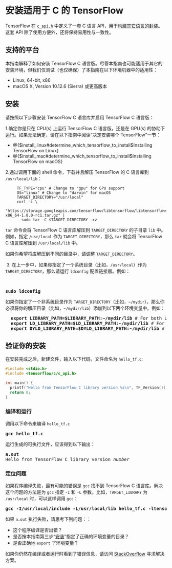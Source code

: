 # 安装适用于 C 的 TensorFlow

TensorFlow 在 [`c_api.h`](https://github.com/tensorflow/tensorflow/blob/master/tensorflow/c/c_api.h) 中定义了一套 C 语言 API，用于[构建其它语言的封装](https://www.tensorflow.org/extend/language_bindings)。这套 API 除了使用方便外，还将保持易用性与一致性。

## 支持的平台

本指南解释了如何安装 TensorFlow C 语言版。尽管本指南也可能适用于其它的安装环境，但我们仅测试（也仅确保）了本指南在以下环境机器中的适用性：

 * Linux, 64-bit, x86
 * macOS X, Version 10.12.6 (Sierra) 或更高版本

## 安装

请按照以下步骤安装 TensorFlow C 语言库并启用 TensorFlow C 语言版：

  1.确定你是只在 CPU(s) 上运行 TensorFlow C 语言版，还是在 GPU(s) 的协助下运行。如果无法确定，请在以下指南中阅读“决定安装哪个 TensorFlow”一节：

 * @{$install_linux#determine_which_tensorflow_to_install$Installing TensorFlow on Linux}
 * @{$install_mac#determine_which_tensorflow_to_install$Installing TensorFlow on macOS}

  2.通过调用下面的 shell 命令，下载并且解压 TensorFlow 的 C 语言库到 `/usr/local/lib`：
  
         TF_TYPE="cpu" # Change to "gpu" for GPU support
         OS="linux" # Change to "darwin" for macOS
         TARGET_DIRECTORY="/usr/local"
         curl -L \
           "https://storage.googleapis.com/tensorflow/libtensorflow/libtensorflow-${TF_TYPE}-${OS}-x86_64-1.8.0-rc1.tar.gz" |
           sudo tar -C $TARGET_DIRECTORY -xz

`tar` 命令会将 TensorFlow C 语言库解压到 `TARGET_DIRECTORY` 的子目录 `lib` 中。例如，指定 `/usr/local` 作为 `TARGET_DIRECTORY`，那么 `tar` 就会将 TensorFlow C 语言库解压到 `/usr/local/lib` 中。

如果你希望将库解压到不同的目录中，请调整 `TARGET_DIRECTORY`。

  3. 在上一步中，如果你指定了一个系统目录（比如，`/usr/local`）作为 `TARGET_DIRECTORY`，那么请运行 `ldconfig` 配置链接器。例如：
  
  <pre><b>sudo ldconfig</b></pre>
  
  如果你指定了一个非系统目录作为 `TARGET_DIRECTORY`（比如，`~/mydir`），那么你必须将你的解压目录（比如，`~/mydir/lib`）添加到以下两个环境变量中。例如：
  
  <pre>
  <b>export LIBRARY_PATH=$LIBRARY_PATH:~/mydir/lib</b> # For both Linux and macOS X
  <b>export LD_LIBRARY_PATH=$LD_LIBRARY_PATH:~/mydir/lib</b> # For Linux only
  <b>export DYLD_LIBRARY_PATH=$DYLD_LIBRARY_PATH:~/mydir/lib</b> # For macOS X only</pre>

## 验证你的安装

在安装完成之后，新建文件，输入以下代码，文件命名为 `hello_tf.c`:

```c
#include <stdio.h>
#include <tensorflow/c/c_api.h>

int main() {
  printf("Hello from TensorFlow C library version %s\n", TF_Version());
  return 0;
}
```

### 编译和运行

调用以下命令来编译 `hello_tf.c`

<pre><b>gcc hello_tf.c</b></pre>

运行生成的可执行文件，应该得到以下输出：

<pre><b>a.out</b>
Hello from TensorFlow C library version <i>number</i></pre>

### 定位问题

如果程序编译失败，最有可能的错误是 `gcc` 找不到 TensorFlow C 语言库。解决这个问题的方法是为 `gcc` 指定 `-I` 和 `-L` 参数。比如，`TARGET_LIBRARY` 为 `/usr/local` 时，可以这样调用 `gcc`：

<pre><b>gcc -I/usr/local/include -L/usr/local/lib hello_tf.c -ltensorflow</b></pre>

如果 `a.out` 执行失败，请思考下列问题：：

  * 这个程序编译是否出错？
  * 是否按本指南第三步“[安装](#安装)”指定了正确的环境变量的目录？
  * 是否正确地 `export` 了环境变量？

如果你仍然在编译或者运行时看到了错误信息，请访问 [StackOverflow](https://stackoverflow.com/questions/tagged/tensorflow) 寻求解决方案。

